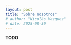 ```yaml
---
layout: post
title: "Sobre nosotros"
# author: "Nicolás Vazquez"
# date: 2025-08-30
---
```


**TODO**